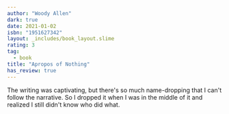 ```yaml
---
author: "Woody Allen"
dark: true
date: 2021-01-02
isbn: "1951627342"
layout: _includes/book_layout.slime
rating: 3
tag:
  - book
title: "Apropos of Nothing"
has_review: true
---
```


The writing was captivating, but there's so much name-dropping that I can't follow the narrative. So I dropped it when I was in the middle of it and realized I still didn't know who did what.
